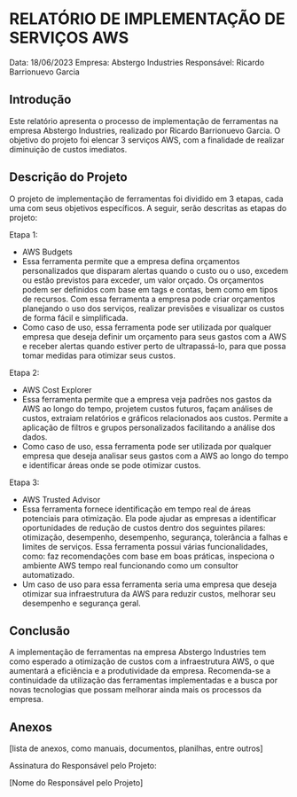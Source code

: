# RELATÓRIO DE IMPLEMENTAÇÃO DE SERVIÇOS AWS

Data: 18/06/2023
Empresa: Abstergo Industries 
Responsável: Ricardo Barrionuevo Garcia

## Introdução
Este relatório apresenta o processo de implementação de ferramentas na empresa Abstergo Industries, realizado por Ricardo Barrionuevo Garcia. O objetivo do projeto foi elencar 3 serviços AWS, com a finalidade de realizar diminuição de custos imediatos.

## Descrição do Projeto
O projeto de implementação de ferramentas foi dividido em 3 etapas, cada uma com seus objetivos específicos. A seguir, serão descritas as etapas do projeto:

Etapa 1: 
- AWS Budgets
- Essa ferramenta permite que a empresa defina orçamentos personalizados que disparam alertas quando o custo ou o uso, excedem ou estão previstos para exceder, um valor orçado. Os orçamentos podem ser definidos com base em tags e contas, bem como em tipos de recursos. Com essa ferramenta a empresa pode criar orçamentos planejando o uso dos serviços, realizar previsões e visualizar os custos de forma fácil e simplificada.
- Como caso de uso, essa ferramenta pode ser utilizada por qualquer empresa que deseja definir um orçamento para seus gastos com a AWS e receber alertas quando estiver perto de ultrapassá-lo, para que possa tomar medidas para otimizar seus custos.

Etapa 2: 
- AWS Cost Explorer
- Essa ferramenta permite que a empresa veja padrões nos gastos da AWS ao longo do tempo, projetem custos futuros, façam análises de custos, extraiam relatórios e gráficos relacionados aos custos. Permite a aplicação de filtros e grupos personalizados facilitando a análise dos dados.
- Como caso de uso, essa ferramenta pode ser utilizada por qualquer empresa que deseja analisar seus gastos com a AWS ao longo do tempo e identificar áreas onde se pode otimizar custos.

Etapa 3: 
- AWS Trusted Advisor
- Essa ferramenta fornece identificação em tempo real de áreas potenciais para otimização. Ela pode ajudar as empresas a identificar oportunidades de redução de custos dentro dos seguintes pilares: otimização, desempenho, desempenho, segurança, tolerância a falhas e limites de serviços. Essa ferramenta possui várias funcionalidades, como: faz recomendações com base em boas práticas, inspeciona o ambiente AWS tempo real funcionando como um consultor automatizado. 
- Um caso de uso para essa ferramenta seria uma empresa que deseja otimizar sua infraestrutura da AWS para reduzir custos, melhorar seu desempenho e segurança geral.



## Conclusão
A implementação de ferramentas na empresa Abstergo Industries tem como esperado a otimização de custos com a infraestrutura AWS, o que aumentará a eficiência e a produtividade da empresa. Recomenda-se a continuidade da utilização das ferramentas implementadas e a busca por novas tecnologias que possam melhorar ainda mais os processos da empresa.

## Anexos

[lista de anexos, como manuais, documentos, planilhas, entre outros]

Assinatura do Responsável pelo Projeto:

[Nome do Responsável pelo Projeto]

